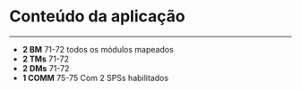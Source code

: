 # Conteúdo da aplicação

---

- **2 BM**      71-72 todos os módulos mapeados
- **2 TMs**     71-72
- **2 DMs**     71-72
- **1 COMM**    75-75 Com 2 SPSs habilitados